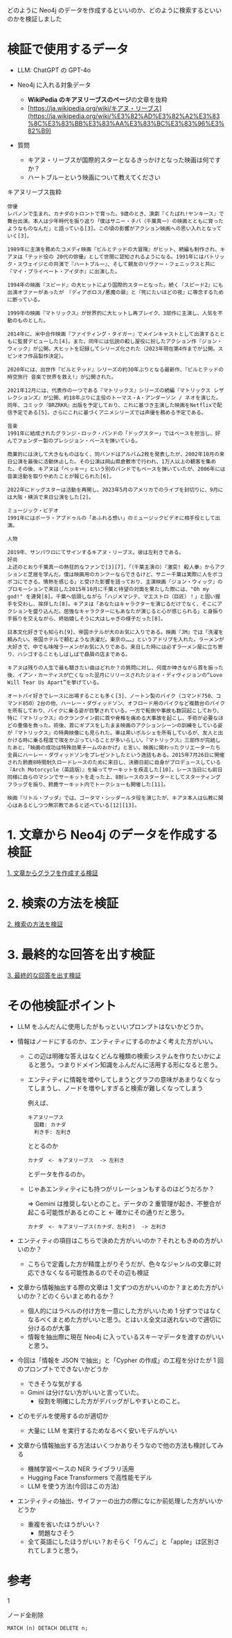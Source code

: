 どのように Neo4j のデータを作成するといいのか、どのように検索するといいのかを検証しました

# 検証で使用するデータ

- LLM: ChatGPT の GPT-4o
- Neo4j に入れる対象データ

  - **WikiPedia のキアヌリーブスのページ**の文章を抜粋
  - [https://ja.wikipedia.org/wiki/キアヌ・リーブス](https://ja.wikipedia.org/wiki/%E3%82%AD%E3%82%A2%E3%83%8C%E3%83%BB%E3%83%AA%E3%83%BC%E3%83%96%E3%82%B9)

- 質問
  - キアヌ・リーブスが国際的スターとなるきっかけとなった映画は何ですか？
  - ハートブルーという映画について教えてください

キアヌリーブス抜粋

```
俳優
レバノンで生まれ、カナダのトロントで育った。9歳のとき、演劇『くたばれ!ヤンキース』で舞台出演。本人は少年時代を振り返り「僕はサニー・チバ（千葉真一）の映画とともに育ったようなものなんだ」と語っている[3]。この頃の影響がアクション映画への思い入れとなっていく[3]。

1989年に主演を務めたコメディ映画『ビルとテッドの大冒険』がヒット、続編も制作され、キアヌは「テッド役の 20代の俳優」として世間に認知されるようになる。1991年にはパトリック・スウェイジとの共演で『ハートブルー』、そして親友のリヴァー・フェニックスと共に『マイ・プライベート・アイダホ』に出演した。

1994年の映画『スピード』の大ヒットにより国際的スターとなった。続く『スピード2』にも出演オファーがあったが　『ディアボロス/悪魔の扉』と『死にたいほどの夜』に専念するために断っている。

1999年の映画『マトリックス』が世界的に大ヒットし再ブレイク、3部作に主演し、人気を不動のものとした。

2014年に、米中合作映画『ファイティング・タイガー』でメインキャストとして出演するとともに監督デビューした[4]。また、同年には伝説の殺し屋役に扮したアクション作『ジョン・ウィック』が公開。大ヒットを記録してシリーズ化された（2023年現在第4作までが公開。スピンオフ作品製作決定）。

2020年には、出世作『ビルとテッド』シリーズの約30年ぶりとなる最新作、『ビルとテッドの時空旅行 音楽で世界を救え!』が公開された。

2021年12月には、代表作の一つである『マトリックス』シリーズの続編『マトリックス レザレクションズ』が公開、約18年ぶりに主役のトーマス・A・アンダーソン / ネオを演じた。同年、コミック『BRZRKR』出版を予定しており、これに基づき主演した映画をNetflixで配信予定である[5]。さらにこれに基づくアニメシリーズでは声優を務める予定である。

音楽
1991年に結成されたグランジ・ロック・バンドの「ドッグスター」ではベースを担当し、好んでフェンダー製のプレシジョン・ベースを弾いている。

商業的には決して大きなものはなく、同バンドはアルバム2枚を発表したが、2002年10月の来日公演を最後に活動休止した。その公演は岡山県倉敷市で行われ、1万人以上の観客を集めた。その後、キアヌは「ベッキー」という別のバンドでもベースを弾いていたが、2006年には音楽活動を取りやめたことが報じられた[6]。

2022年にドッグスターは活動を再開し、2023年5月のアメリカでのライブを封切りに、9月には大阪・横浜で来日公演をした[2]。

ミュージック・ビデオ
1991年にはポーラ・アブドゥルの「あふれる想い」のミュージックビデオに相手役として出演。

人物

2019年、サンパウロにてサインするキアヌ・リーブス。彼は左利きである。
好尚
上述のとおり千葉真一の熱狂的なファンで[3][7]、「（千葉主演の）『激突! 殺人拳』からアクションと芝居を学んだ。僕は映画用のカンフーならできるけど、サニー千葉は実際に人をボコボコにできる。情熱を感じる」と受けた影響を語っており、主演映画『ジョン・ウィック』のプロモーションで来日した2015年10月に千葉と待望の対面を果たした際には、"Oh my god!" を連発[8]。千葉へ低頭しながら「ハジメマシテ、マエストロ（巨匠）！」と固い握手を交わし、挨拶した[8]。キアヌは「あなたはキャラクターを演じるだけでなく、そこにアクションを盛り込んだ。屈強なキャラクターにもあなたが演じると心が感じられる」と身振り手振りを交えながら、終始嬉しそうに大はしゃぎの様子だった[8]。

日本文化好きでも知られ[9]、帝国ホテルが大のお気に入りである。映画『JM』では「洗濯を頼みたい。帝国ホテルで頼むような洗濯だ。東京の……」というアドリブを入れた。ラーメンが大好きで、中でも味噌ラーメンがお気に入りである。来日した時には必ずラーメン屋に立ち寄り、ハシゴすることもしばしばで贔屓の店まである。

キアヌは残りの人生で最も聴きたい曲はどれか？の質問に対し、何度か呻きながら首を振った後、イアン・カーティスが亡くなった翌月にリリースされたジョイ・ディヴィジョンの“Love Will Tear Us Apart”を挙げている。

オートバイ好きでレースに出場することも多く[3]、ノートン製のバイク（コマンド750、コマンド850）2台の他、ハーレー・ダヴィッドソン、オフロード用のバイクなど複数台のバイクを所有しており、バイクに乗る姿が目撃されている。一方で転倒や事故も数回起こしており、特に『マトリックス』のクランクイン前に首や脊椎を痛める大事故を起こし、手術が必要なほどの重傷を負った。術後、首にギプスをしたまま映画のアクションシーンの訓練をしている姿が『マトリックス』の特典映像にも見られた。車は黒いポルシェを所有しているが、友人と出かける時に乗る程度で埃をかぶっていることが多いらしい。『マトリックス』三部作が完結したあと、「映画の成功は特殊効果チームのおかげ」と言い、映画に関わったクリエーターたち全員にハーレー・ダヴィッドソンをプレゼントしたという逸話もある。2015年7月26日に開催された鈴鹿8時間耐久ロードレースのために来日し、決勝日前に自身がプロデュースしている『Arch Motorcycle（英語版）』を繰ってサーキットを疾走した[10]。レース当日にも前日同様に自らのマシンでサーキットを走った上、8耐レースのスターターとしてスターティングフラッグを振り、鈴鹿サーキット内でトークショーも開催した[11]。

映画『リトル・ブッダ』では、ゴータマ・シッダールタ役を演じたが、キアヌ本人は仏教に関心はあるとしつつ無宗教であると述べている[12][13]。
```

# 1. 文章から Neo4j のデータを作成する検証

[1. 文章からグラフを作成する検証](/neo4j/blob/main/docs/2_1_文章からグラフを作成する検証.md)

# 2. 検索の方法を検証

[2. 検索の方法を検証](/neo4j/blob/main/docs/2_2_検索の方法を検証.md)

# 3. 最終的な回答を出す検証

[3. 最終的な回答を出す検証](/neo4j/blob/main/docs/2_3_最終的な回答を出す検証.md)

# その他検証ポイント

- LLM をふんだんに使用したがもっといいプロンプトはないかどうか。

- 情報はノードにするのか、エンティティにするのかよく考えた方がいい。

  - この辺は明確な答えはなくどんな種類の検索システムを作りたいかによると思う。つまりドメイン知識をふんだんに活用する形になると思う。
  - エンティティに情報を増やしてしまうとグラフの意味があまりなくなってしまうし、ノードを増やしすぎると検索が難しくなってしまう

    例えば、

    ```
    キアヌリーブス
      国籍: カナダ
      利き手: 左利き
    ```

    ととるのか

    ```
    カナダ　<- キアヌリーブス  -> 左利き
    ```

    とデータを作るのか。

  - じゃあエンティティにも持つがリレーションもするのはどうだろか？

    ⇒ Gemini は推奨しないとのこと。データの 2 重管理が起き、不整合が起こる可能性があるとのこと ← 確かにその通りだと思う。

    ```
    カナダ　<- キアヌリーブス(カナダ、左利き)  -> 左利き
    ```

- エンティティの項目はこちらで決めた方がいいのか？それともきめの方がいいのか？

  - こちらで定義した方が精度上がりそうだが、色々なジャンルの文章に対応できなくなる可能性あるのでその辺も検証

- 文章から情報抽出する際の文章は 1 文ずつの方がいいのか？まとめた方がいいのか？どのくらいまとめれるか？

  - 個人的にはラベルの付け方を一意にした方がいいため 1 分ずつではなくなるべくまとめた方がいいと思う。とはいえ全文は送れないので適切に分けるのが大事
  - 情報を抽出際に現在 Neo4j に入っているスキーマデータを渡すのがいいと思う。

- 今回は「情報を JSON で抽出」と「Cypher の作成」の工程を分けたが 1 回のプロンプトでできないかどうか

  - できそうな気がする
  - Gmini は分けない方がいいと言っていた。
    - 役割を明確にした方がデバッグがしやすいとのこと。

- どのモデルを使用するのが適切か

  - 大量に LLM を実行するためなるべく安いモデルがいい

- 文章から情報抽出する方法はいくつかありそうなので他の方法も検討してみる

  - 機械学習ベースの NER ライブラリ活用
  - Hugging Face Transformers で高性能モデル
  - LLM を使う方法(今回はこの方法)

- エンティティの抽出、サイファーの出力の際になにか前処理した方がいいかどうか
  - 重複を省いたほうがいい？
    - 問題なさそう
  - 全て英語にしたほうがいい？おそらく「りんご」と「apple」は区別されてしまうと思う。

# 参考

1

ノード全削除

```
MATCH (n) DETACH DELETE n;
```
